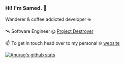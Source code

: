 ### Hi! I'm Samed. 🌌
Wanderer & coffee addicted developer ☕

🛰️ Software Engineer @ [Project Destroyer](https://twitter.com/destroyerbots)

📫 To get in touch head over to my personal 🌐 [website](https://samkk.dev)

[![Anurag's github stats](https://github-readme-stats.vercel.app/api/top-langs/?username=samoculus&theme=tokyonight&layout=compact)](https://github.com/anuraghazra/github-readme-stats)

<!--
**samoculus/samoculus** is a ✨ _special_ ✨ repository because its `README.md` (this file) appears on your GitHub profile.

Here are some ideas to get you started:

- 🔭 I’m currently working on ...
- 🌱 I’m currently learning ...
- 👯 I’m looking to collaborate on ...
- 🤔 I’m looking for help with ...
- 💬 Ask me about ...
- 📫 How to reach me: ...
- 😄 Pronouns: ...
- ⚡ Fun fact: ...
-->
